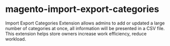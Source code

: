 # magento-import-export-categories
Import Export Categories Extension allows admins to add or updated a large number of categories at once, all information will be presented in a CSV file. This extension helps store owners increase work efficiency, reduce workload.
